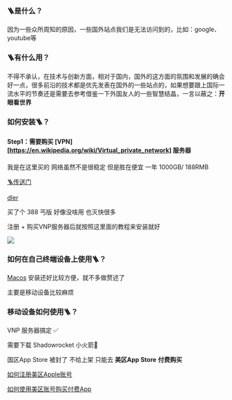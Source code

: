 ### 🪜是什么？

因为一些众所周知的原因，一些国外站点我们是无法访问到的，比如：google、youtube等

### 🪜有什么用？

不得不承认，在技术与创新方面，相对于国内，国外的这方面的氛围和发展的确会好一点，很多前沿的技术都是优先发表在国外的一些站点的，如果想要跟上国际一流水平的节奏还是需要去参考借鉴一下外国友人的一些智慧结晶，一言以蔽之：**开眼看世界**



### 如何安装🪜？

#### Step1：需要购买 [VPN][https://en.wikipedia.org/wiki/Virtual_private_network] 服务器

我是在这里买的 网络虽然不是很稳定 但是胜在便宜 一年 1000GB/ 188RMB

[🪜传送门](https://sgi.anycast.gay/#)

 [dler](https://dlercloud.com/user/shop)

买了个 388 丐版 好像没啥用 也灭快很多


注册 + 购买VNP服务器后就按照这里面的教程来安装就好

![](https://raw.githubusercontent.com/lzy940610/assets/main/img/20220504194641.png)

### 如何在自己终端设备上使用🪜？

[Macos](https://sgi.anycast.gay/user/tutorial) 安装还好比较方便，就不多做赘述了

主要是移动设备比较麻烦

### 移动设备如何使用🪜？

VNP 服务器搞定 ✅

需要下载 Shadowrocket 小火箭🚀

国区App Store 被封了 不给上架 只能去 **美区App Store**  **付费购买**

[如何注册美区Apple账号](https://zhuanlan.zhihu.com/p/367821925)


[如何使用美区账号购买付费App](https://www.zhihu.com/question/266838782)




